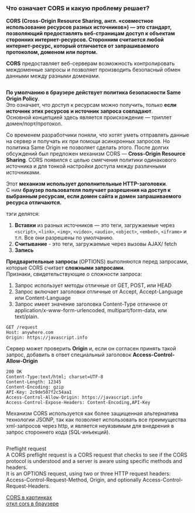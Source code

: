 ### Что означает CORS и какую проблему решает?  

**CORS (Cross-Origin Resource Sharing, англ. «совместное использование ресурсов разных источников») — это стандарт, позволяющий предоставлять веб-страницам доступ к объектам сторонних интернет-ресурсов. Сторонним считается любой интернет-ресурс, который отличается от запрашиваемого протоколом, доменом или портом.**  
  
**CORS** предоставляет веб-серверам возможность контролировать междоменные запросы и позволяет производить безопасный обмен данными между разными доменами.  

```

```
**По умолчанию в браузере действует политика безопасности Same Origin Policy**.  
Это означает, что доступ к ресурсам можно получить, только **если источник этих ресурсов и источник запроса совпадают**.  
Основной концепцией здесь является происхождение — триплет домен/порт/протокол.  
  
Со временем разработчики поняли, что хотят уметь отправлять данные на сервер и получать их при помощи асинхронных запросов. Но политика Same Origin не позволяет сделать этого. После долгих обсуждений был предложен механизм CORS — **Cross-Origin Resource Sharing**.  CORS появился с целью смягчения политики одинакового источника и для тонкой настройки доступа между различными источниками.  

Этот **механизм использует дополнительные HTTP-заголовки**.    
С ним **браузер пользователя получает разрешения на доступ к выбранным ресурсам, если домен сайта и домен запрашиваемого ресурса отличаются.**  

тэги делятся:    
  1. **Вставки** из разных источников — это теги, загружаемые через ```<script>```, ```<link>```, ```<img>```, ```<video>```, ```<audio>```, ```<object>```, ```<embed>```, ```<iframe>``` и т.п. Все они разрешены по умолчанию.  
  2. **Считывание** - это теги, загружаемые через вызовы AJAX/ fetch 
  3. **Запись**

**Предварительные запросы** (OPTIONS) выполняются перед запросами, которые CORS считает **сложными запросами**.  
Признаки, свидетельствующие о сложности запроса:

  1. Запрос использует методы отличные от GET, POST, или HEAD  
  2. Запрос включает заголовки отличные от Accept, Accept-Language или Content-Language  
  3. Запрос имеет значение заголовка Content-Type отличное от application/x-www-form-urlencoded, multipart/form-data, или text/plain.  
  
```
GET /request
Host: anywhere.com
Origin: https://javascript.info
```
  
Сервер может проверить **Origin** и, если он согласен принять такой запрос, добавить в ответ специальный заголовок **Access-Control-Allow-Origin**     
  
```
200 OK
Content-Type:text/html; charset=UTF-8  
Content-Length: 12345  
Content-Encoding: gzip  
API-Key: 2c9de507f2c54aa1  
Access-Control-Allow-Origin: https://javascript.info  
Access-Control-Expose-Headers: Content-Encoding,API-Key  
```

Механизм CORS используется как более защищенная альтернатива технологии JSONP, так как позволяет использовать все преимущества xml-запросов через http, и является неуязвимым для внедрения в запрос стороннего кода (SQL-инъекций).  

```

```

Preflight request  
A CORS preflight request is a CORS request that checks to see if the CORS protocol is understood and a server is aware using specific methods and headers.  
It is an OPTIONS request, using two or three HTTP request headers: Access-Control-Request-Method, Origin, and optionally Access-Control-Request-Headers.  

[CORS в картинках](https://vc.ru/dev/430112-cors-prosto-i-ponyatno-govorim-pro-oshibki-krossdomennyh-zaprosov)  
[откл cors в браузере](https://alfilatov.com/posts/run-chrome-without-cors/)  
